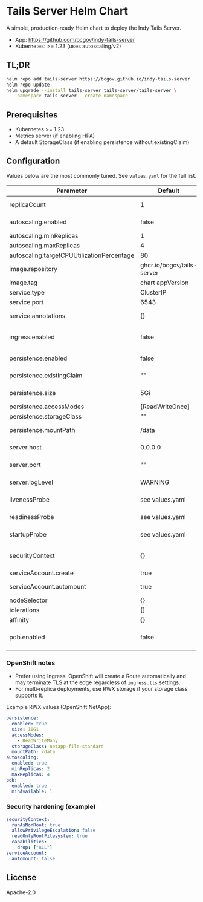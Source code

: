 # Tails Server Helm Chart

A simple, production‑ready Helm chart to deploy the Indy Tails Server.

- App: <https://github.com/bcgov/indy-tails-server>
- Kubernetes: >= 1.23 (uses autoscaling/v2)

## TL;DR

```bash
helm repo add tails-server https://bcgov.github.io/indy-tails-server
helm repo update
helm upgrade --install tails-server tails-server/tails-server \
  --namespace tails-server --create-namespace
```

## Prerequisites

- Kubernetes >= 1.23
- Metrics server (if enabling HPA)
- A default StorageClass (if enabling persistence without existingClaim)

## Configuration

Values below are the most commonly tuned. See `values.yaml` for the full list.

| Parameter | Default | Description |
|---|---|---|
| replicaCount | 1 | Desired replicas when HPA disabled |
| autoscaling.enabled | false | Enable HorizontalPodAutoscaler |
| autoscaling.minReplicas | 1 | HPA min replicas |
| autoscaling.maxReplicas | 4 | HPA max replicas |
| autoscaling.targetCPUUtilizationPercentage | 80 | HPA CPU target |
| image.repository | ghcr.io/bcgov/tails-server | Image repository |
| image.tag | chart appVersion | Image tag |
| service.type | ClusterIP | Service type |
| service.port | 6543 | Service port (TCP) |
| service.annotations | {} | Extra Service annotations |
| ingress.enabled | false | Create Ingress (OpenShift will auto‑create Route) |
| persistence.enabled | false | Enable persistent storage for tails files |
| persistence.existingClaim | "" | Use an existing PVC name |
| persistence.size | 5Gi | PVC size when creating new |
| persistence.accessModes | [ReadWriteOnce] | PVC access modes |
| persistence.storageClass | "" | StorageClass name |
| persistence.mountPath | /data | Container mount path for storage |
| server.host | 0.0.0.0 | Bind address inside the pod |
| server.port | "" | Override port (defaults to service.port) |
| server.logLevel | WARNING | Log level (e.g., INFO, WARNING, ERROR) |
| livenessProbe | see values.yaml | TCP liveness probe config |
| readinessProbe | see values.yaml | TCP readiness probe config |
| startupProbe | see values.yaml | TCP startup probe config |
| securityContext | {} | Container security context (see example below) |
| serviceAccount.create | true | Create a ServiceAccount |
| serviceAccount.automount | true | Automount SA token (set false to harden) |
| nodeSelector | {} | Node selector |
| tolerations | [] | Tolerations |
| affinity | {} | Affinity/anti‑affinity |
| pdb.enabled | false | Create PodDisruptionBudget when replicas > 1 |

### OpenShift notes

- Prefer using Ingress. OpenShift will create a Route automatically and may terminate TLS at the edge regardless of `ingress.tls` settings.
- For multi‑replica deployments, use RWX storage if your storage class supports it.

Example RWX values (OpenShift NetApp):

```yaml
persistence:
  enabled: true
  size: 10Gi
  accessModes:
    - ReadWriteMany
  storageClass: netapp-file-standard
  mountPath: /data
autoscaling:
  enabled: true
  minReplicas: 2
  maxReplicas: 4
pdb:
  enabled: true
  minAvailable: 1
```

### Security hardening (example)

```yaml
securityContext:
  runAsNonRoot: true
  allowPrivilegeEscalation: false
  readOnlyRootFilesystem: true
  capabilities:
    drop: ["ALL"]
serviceAccount:
  automount: false
```

## License

Apache-2.0
